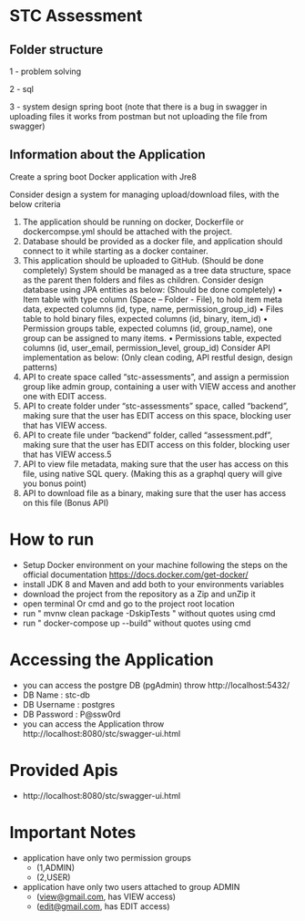 # STC Assessment

## Folder structure
1 - problem solving

2 - sql

3 - system design spring boot (note that there is a bug in swagger in uploading files it works from postman but not uploading the file from swagger)

## Information about the Application


Create a spring boot Docker application with Jre8

Consider design a system for managing upload/download files, with the below criteria
1. The application should be running on docker, Dockerfile or dockercompse.yml should be
   attached with the project.
2. Database should be provided as a docker file, and application should connect to it while
   starting as a docker container.
3. This application should be uploaded to GitHub. (Should be done completely)
   System should be managed as a tree data structure, space as the parent then folders and files as
   children.
   Consider design database using JPA entities as below: (Should be done completely)
   • Item table with type column (Space – Folder - File), to hold item meta data, expected
   columns (id, type, name, permission_group_id)
   • Files table to hold binary files, expected columns (id, binary, item_id)
   • Permission groups table, expected columns (id, group_name), one group can be
   assigned to many items.
   • Permissions table, expected columns (id, user_email, permission_level, group_id)
   Consider API implementation as below: (Only clean coding, API restful design, design patterns)
1. API to create space called “stc-assessments”, and assign a permission group like admin
   group, containing a user with VIEW access and another one with EDIT access.
2. API to create folder under “stc-assessments” space, called “backend”, making sure that
   the user has EDIT access on this space, blocking user that has VIEW access.
3. API to create file under “backend” folder, called “assessment.pdf”, making sure that the
   user has EDIT access on this folder, blocking user that has VIEW access.5
4. API to view file metadata, making sure that the user has access on this file, using native
   SQL query. (Making this as a graphql query will give you bonus point)
5. API to download file as a binary, making sure that the user has access on this file (Bonus
   API)
# How to run
- Setup Docker environment on your machine following the steps on the official documentation https://docs.docker.com/get-docker/
- install JDK 8 and Maven and add both to your environments variables
- download the project from the repository as a Zip and unZip it
- open terminal Or cmd and go to the project root location
- run " mvnw clean package -DskipTests " without quotes using cmd
- run " docker-compose up --build" without quotes using cmd

# Accessing the Application
- you can access the postgre DB (pgAdmin) throw http://localhost:5432/
- DB Name : stc-db
- DB Username : postgres
- DB Password : P@ssw0rd
- you can access the Application throw http://localhost:8080/stc/swagger-ui.html

# Provided Apis
- http://localhost:8080/stc/swagger-ui.html

# Important Notes
- application have only two permission groups
   - (1,ADMIN)
   - (2,USER)
- application have only two users attached to group ADMIN
   - (view@gmail.com, has VIEW access)
   - (edit@gmail.com, has EDIT access)